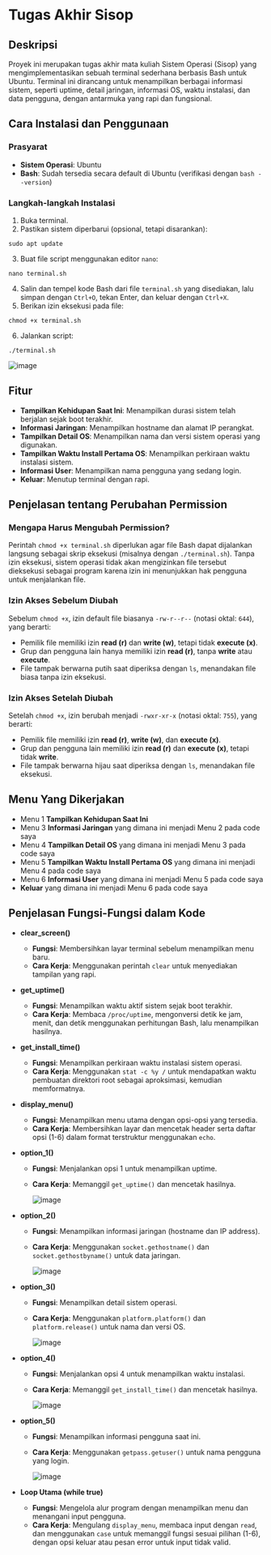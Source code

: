 # Tugas Akhir Sisop

## Deskripsi

Proyek ini merupakan tugas akhir mata kuliah Sistem Operasi (Sisop) yang mengimplementasikan sebuah terminal sederhana berbasis Bash untuk Ubuntu. Terminal ini dirancang untuk menampilkan berbagai informasi sistem, seperti uptime, detail jaringan, informasi OS, waktu instalasi, dan data pengguna, dengan antarmuka yang rapi dan fungsional.

## Cara Instalasi dan Penggunaan

### Prasyarat

- **Sistem Operasi**: Ubuntu
- **Bash**: Sudah tersedia secara default di Ubuntu (verifikasi dengan `bash --version`)

### Langkah-langkah Instalasi

1. Buka terminal.
2. Pastikan sistem diperbarui (opsional, tetapi disarankan):
  
  ```
  sudo apt update
  ```
  
3. Buat file script menggunakan editor `nano`:
  
  ```
  nano terminal.sh
  ```
  
4. Salin dan tempel kode Bash dari file `terminal.sh` yang disediakan, lalu simpan dengan `Ctrl+O`, tekan Enter, dan keluar dengan `Ctrl+X`.
5. Berikan izin eksekusi pada file:
  
  ```
  chmod +x terminal.sh
  ```
  
6. Jalankan script:
  
  ```
  ./terminal.sh
  ```
  ![image](https://github.com/user-attachments/assets/c64f455b-214b-4295-b5df-013d19425200)

## Fitur

- **Tampilkan Kehidupan Saat Ini**: Menampilkan durasi sistem telah berjalan sejak boot terakhir.
- **Informasi Jaringan**: Menampilkan hostname dan alamat IP perangkat.
- **Tampilkan Detail OS**: Menampilkan nama dan versi sistem operasi yang digunakan.
- **Tampilkan Waktu Install Pertama OS**: Menampilkan perkiraan waktu instalasi sistem.
- **Informasi User**: Menampilkan nama pengguna yang sedang login.
- **Keluar**: Menutup terminal dengan rapi.

## Penjelasan tentang Perubahan Permission

### Mengapa Harus Mengubah Permission?

Perintah `chmod +x terminal.sh` diperlukan agar file Bash dapat dijalankan langsung sebagai skrip eksekusi (misalnya dengan `./terminal.sh`). Tanpa izin eksekusi, sistem operasi tidak akan mengizinkan file tersebut dieksekusi sebagai program karena izin ini menunjukkan hak pengguna untuk menjalankan file.

### Izin Akses Sebelum Diubah

Sebelum `chmod +x`, izin default file biasanya `-rw-r--r--` (notasi oktal: `644`), yang berarti:

- Pemilik file memiliki izin **read (r)** dan **write (w)**, tetapi tidak **execute (x)**.
- Grup dan pengguna lain hanya memiliki izin **read (r)**, tanpa **write** atau **execute**.
- File tampak berwarna putih saat diperiksa dengan `ls`, menandakan file biasa tanpa izin eksekusi.

### Izin Akses Setelah Diubah

Setelah `chmod +x`, izin berubah menjadi `-rwxr-xr-x` (notasi oktal: `755`), yang berarti:

- Pemilik file memiliki izin **read (r)**, **write (w)**, dan **execute (x)**.
- Grup dan pengguna lain memiliki izin **read (r)** dan **execute (x)**, tetapi tidak **write**.
- File tampak berwarna hijau saat diperiksa dengan `ls`, menandakan file eksekusi.

## Menu Yang Dikerjakan

- Menu 1 **Tampilkan Kehidupan Saat Ini**
- Menu 3 **Informasi Jaringan** yang dimana ini menjadi Menu 2 pada code saya
- Menu 4 **Tampilkan Detail OS** yang dimana ini menjadi Menu 3 pada code saya
- Menu 5 **Tampilkan Waktu Install Pertama OS** yang dimana ini menjadi Menu 4 pada code saya
- Menu 6 **Informasi User** yang dimana ini menjadi Menu 5 pada code saya
- **Keluar** yang dimana ini menjadi Menu 6 pada code saya

## Penjelasan Fungsi-Fungsi dalam Kode

- **clear_screen()**
  - **Fungsi**: Membersihkan layar terminal sebelum menampilkan menu baru.
  - **Cara Kerja**: Menggunakan perintah `clear` untuk menyediakan tampilan yang rapi.
- **get_uptime()**
  - **Fungsi**: Menampilkan waktu aktif sistem sejak boot terakhir.
  - **Cara Kerja**: Membaca `/proc/uptime`, mengonversi detik ke jam, menit, dan detik menggunakan perhitungan Bash, lalu menampilkan hasilnya.
- **get_install_time()**
  - **Fungsi**: Menampilkan perkiraan waktu instalasi sistem operasi.
  - **Cara Kerja**: Menggunakan `stat -c %y /` untuk mendapatkan waktu pembuatan direktori root sebagai aproksimasi, kemudian memformatnya.
- **display_menu()**
  - **Fungsi**: Menampilkan menu utama dengan opsi-opsi yang tersedia.
  - **Cara Kerja**: Membersihkan layar dan mencetak header serta daftar opsi (1-6) dalam format terstruktur menggunakan `echo`.
- **option_1()**
  - **Fungsi**: Menjalankan opsi 1 untuk menampilkan uptime.
  - **Cara Kerja**: Memanggil `get_uptime()` dan mencetak hasilnya.
    
    ![image](https://github.com/user-attachments/assets/e70c1334-13fe-45d2-b9a0-78c81c1b40ee)
    
- **option_2()**
  - **Fungsi**: Menampilkan informasi jaringan (hostname dan IP address).
  - **Cara Kerja**: Menggunakan `socket.gethostname()` dan `socket.gethostbyname()` untuk data jaringan.
 
    ![image](https://github.com/user-attachments/assets/2cc55533-56b4-4aab-ac2c-20d1a674eff0)

- **option_3()**
  - **Fungsi**: Menampilkan detail sistem operasi.
  - **Cara Kerja**: Menggunakan `platform.platform()` dan `platform.release()` untuk nama dan versi OS.
 
    ![image](https://github.com/user-attachments/assets/4f29baf6-ef14-4b46-b2ce-41b48ab92ebc)

- **option_4()**
  - **Fungsi**: Menjalankan opsi 4 untuk menampilkan waktu instalasi.
  - **Cara Kerja**: Memanggil `get_install_time()` dan mencetak hasilnya.
 
    ![image](https://github.com/user-attachments/assets/bd586773-f368-4d5a-894f-7e3d5c8398a4)

- **option_5()**
  - **Fungsi**: Menampilkan informasi pengguna saat ini.
  - **Cara Kerja**: Menggunakan `getpass.getuser()` untuk nama pengguna yang login.

    ![image](https://github.com/user-attachments/assets/67692f3d-bde4-42a2-bb99-4d82bad0b49c)
    
- **Loop Utama (while true)**
  - **Fungsi**: Mengelola alur program dengan menampilkan menu dan menangani input pengguna.
  - **Cara Kerja**: Mengulang `display_menu`, membaca input dengan `read`, dan menggunakan `case` untuk memanggil fungsi sesuai pilihan (1-6), dengan opsi keluar atau pesan error untuk input tidak valid.
